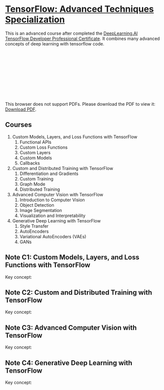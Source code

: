
# [TensorFlow: Advanced Techniques Specialization](https://www.coursera.org/specializations/tensorflow-advanced-techniques)

This is an advanced course after completed the [DeepLearning.AI TensorFlow Developer Professional Certificate](). It combines many advanced concepts of deep learning with tensorflow code. 

<object data="https://evawyf.com/cert/Coursera_5YBLUA6YMXQG.pdf" type="application/pdf" width="800px" height="680px">
    <embed src="https://evawyf.com/cert/Coursera_5YBLUA6YMXQG.pdf">
        <p>This browser does not support PDFs. Please download the PDF to view it: <a href="https://evawyf.com/cert/Coursera_5YBLUA6YMXQG.pdf">Download PDF</a>.</p>
    </embed>
</object>

## Courses

1. Custom Models, Layers, and Loss Functions with TensorFlow
	1. Functional APIs
	2. Custom Loss Functions
	3. Custom Layers 
	4. Custom Models
	5. Callbacks
2. Custom and Distributed Training with TensorFlow
	1. Differentiation and Gradients
	2. Custom Training
	3. Graph Mode
	4. Distributed Training
3. Advanced Computer Vision with TensorFlow
	1. Introduction to Computer Vision
	2. Object Detection
	3. Image Segmentation
	4. Visualization and Interpretability
4. Generative Deep Learning with TensorFlow 
	1. Style Transfer
	2. AutoEncoders
	3. Variational AutoEncoders (VAEs)
	4. GANs

## Note C1: Custom Models, Layers, and Loss Functions with TensorFlow

Key concept: 


## Note C2: Custom and Distributed Training with TensorFlow

Key concept: 


## Note C3: Advanced Computer Vision with TensorFlow

Key concept:


## Note C4: Generative Deep Learning with TensorFlow 

Key concept:



